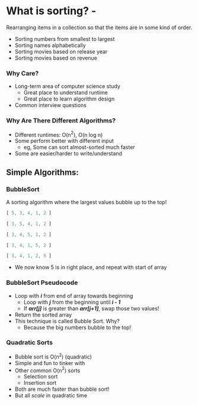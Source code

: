 # What is sorting? - 

Rearranging items in a collection so that the items are in some kind of order.

- Sorting numbers from smallest to largest
- Sorting names alphabetically
- Sorting movies based on release year
- Sorting movies based on revenue

### Why Care?
- Long-term area of computer science study
    - Great place to understand runtime
    - Great place to learn algorithm design
- Common interview questions

### Why Are There Different Algorithms?
- Different runtimes: O(n$^2$), O(n log n)
- Some perform better with different input
    - eg, Some can sort almost-sorted much faster
- Some are easier/harder to write/understand

## Simple Algorithms:

### BubbleSort
A sorting algorithm where the largest values bubble up to the top!

```jsx
[ 5, 3, 4, 1, 2 ]
```

```jsx
[ 3, 5, 4, 1, 2 ]
```

```jsx
[ 3, 4, 5, 1, 2 ]
```

```jsx
[ 3, 4, 1, 5, 2 ]
```

```jsx
[ 3, 4, 1, 2, 5 ]
```

- We now know 5 is in right place, and repeat with start of array

### BubbleSort Pseudocode
- Loop with ***i*** from end of array towards beginning
    - Loop with ***j*** from the beginning until ***i - 1***
    - If ***arr[j]*** is greater than ***arr[j+1]***, swap those two values!
- Return the sorted array
- This technique is called Bubble Sort. Why?
    - Because the big numbers bubble to the top!

### Quadratic Sorts
- Bubble sort is O(n$^2$) (quadratic)
- Simple and fun to tinker with
- Other common O(n$^2$) sorts
    - Selection sort
    - Insertion sort
- Both are much faster than bubble sort!
- But all *scale* in quadratic time

